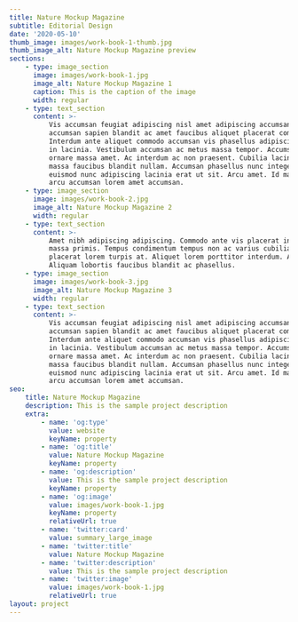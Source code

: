 ```yaml
---
title: Nature Mockup Magazine
subtitle: Editorial Design
date: '2020-05-10'
thumb_image: images/work-book-1-thumb.jpg
thumb_image_alt: Nature Mockup Magazine preview
sections:
    - type: image_section
      image: images/work-book-1.jpg
      image_alt: Nature Mockup Magazine 1
      caption: This is the caption of the image
      width: regular
    - type: text_section
      content: >-
          Vis accumsan feugiat adipiscing nisl amet adipiscing accumsan blandit
          accumsan sapien blandit ac amet faucibus aliquet placerat commodo.
          Interdum ante aliquet commodo accumsan vis phasellus adipiscing. Ornare a
          in lacinia. Vestibulum accumsan ac metus massa tempor. Accumsan in lacinia
          ornare massa amet. Ac interdum ac non praesent. Cubilia lacinia interdum
          massa faucibus blandit nullam. Accumsan phasellus nunc integer. Accumsan
          euismod nunc adipiscing lacinia erat ut sit. Arcu amet. Id massa aliquet
          arcu accumsan lorem amet accumsan.
    - type: image_section
      image: images/work-book-2.jpg
      image_alt: Nature Mockup Magazine 2
      width: regular
    - type: text_section
      content: >-
          Amet nibh adipiscing adipiscing. Commodo ante vis placerat interdum massa
          massa primis. Tempus condimentum tempus non ac varius cubilia adipiscing
          placerat lorem turpis at. Aliquet lorem porttitor interdum. Amet lacus.
          Aliquam lobortis faucibus blandit ac phasellus.
    - type: image_section
      image: images/work-book-3.jpg
      image_alt: Nature Mockup Magazine 3
      width: regular
    - type: text_section
      content: >-
          Vis accumsan feugiat adipiscing nisl amet adipiscing accumsan blandit
          accumsan sapien blandit ac amet faucibus aliquet placerat commodo.
          Interdum ante aliquet commodo accumsan vis phasellus adipiscing. Ornare a
          in lacinia. Vestibulum accumsan ac metus massa tempor. Accumsan in lacinia
          ornare massa amet. Ac interdum ac non praesent. Cubilia lacinia interdum
          massa faucibus blandit nullam. Accumsan phasellus nunc integer. Accumsan
          euismod nunc adipiscing lacinia erat ut sit. Arcu amet. Id massa aliquet
          arcu accumsan lorem amet accumsan.
seo:
    title: Nature Mockup Magazine
    description: This is the sample project description
    extra:
        - name: 'og:type'
          value: website
          keyName: property
        - name: 'og:title'
          value: Nature Mockup Magazine
          keyName: property
        - name: 'og:description'
          value: This is the sample project description
          keyName: property
        - name: 'og:image'
          value: images/work-book-1.jpg
          keyName: property
          relativeUrl: true
        - name: 'twitter:card'
          value: summary_large_image
        - name: 'twitter:title'
          value: Nature Mockup Magazine
        - name: 'twitter:description'
          value: This is the sample project description
        - name: 'twitter:image'
          value: images/work-book-1.jpg
          relativeUrl: true
layout: project
---
```

